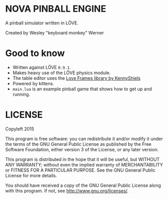 # NOVA PINBALL ENGINE

A pinball simulator written in LÖVE.

Created by Wesley "keyboard monkey" Werner

# Good to know

+ Written against LÖVE `0.9.1`.
+ Makes heavy use of the LÖVE physics module.
+ The table editor uses the [Love Frames library by KennyShiels](https://github.com/KennyShields/LoveFrames)
+ Powered by kittens.
+ `main.lua` is an example pinball game that shows how to get up and running.

# LICENSE

Copyleft 2015

This program is free software: you can redistribute it and/or modify
it under the terms of the GNU General Public License as published by
the Free Software Foundation, either version 3 of the License, or
any later version.

This program is distributed in the hope that it will be useful,
but WITHOUT ANY WARRANTY; without even the implied warranty of
MERCHANTABILITY or FITNESS FOR A PARTICULAR PURPOSE.  See the
GNU General Public License for more details.

You should have received a copy of the GNU General Public License
along with this program. If not, see http://www.gnu.org/licenses/.
